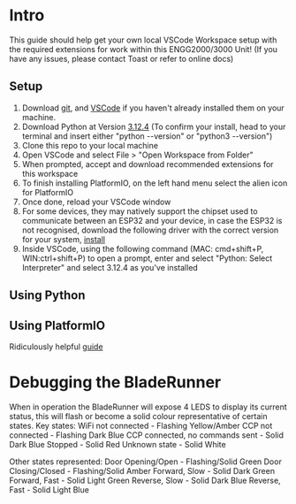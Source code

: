 # Intro

This guide should help get your own local VSCode Workspace setup with the required extensions for work within this ENGG2000/3000 Unit! (If you have any issues, please contact Toast or refer to online docs)

## Setup

1. Download [git](https://git-scm.com/downloads), and [VSCode](https://code.visualstudio.com/download) if you haven't already installed them on your machine.
2. Download Python at Version [3.12.4](https://www.python.org/downloads/release/python-3124/)
(To confirm your install, head to your terminal and insert either "python --version" or "python3 --version")
3. Clone this repo to your local machine
4. Open VSCode and select File > "Open Workspace from Folder"
5. When prompted, accept and download recommended extensions for this workspace
6. To finish installing PlatformIO, on the left hand menu select the alien icon for PlatformIO
7. Once done, reload your VSCode window
8. For some devices, they may natively support the chipset used to communicate between an ESP32 and your device, in case the ESP32 is not recognised, download the following driver with the correct version for your system, [install](https://www.silabs.com/developers/usb-to-uart-bridge-vcp-drivers?tab=downloads)
9. Inside VSCode, using the following command (MAC: cmd+shift+P, WIN:ctrl+shift+P) to open a prompt, enter and select "Python: Select Interpreter" and select 3.12.4 as you've installed

## Using Python

## Using PlatformIO
Ridiculously helpful [guide](https://randomnerdtutorials.com/vs-code-platformio-ide-esp32-esp8266-arduino/)

# Debugging the BladeRunner

When in operation the BladeRunner will expose 4 LEDS to display its current status, this will flash or become a solid colour representative of certain states.
Key states:
WiFi not connected - Flashing Yellow/Amber
CCP not connected - Flashing Dark Blue
CCP connected, no commands sent - Solid Dark Blue
Stopped - Solid Red
Unknown state - Solid White

Other states represented:
Door Opening/Open - Flashing/Solid Green
Door Closing/Closed - Flashing/Solid Amber
Forward, Slow - Solid Dark Green
Forward, Fast - Solid Light Green
Reverse, Slow - Solid Dark Blue
Reverse, Fast - Solid Light Blue